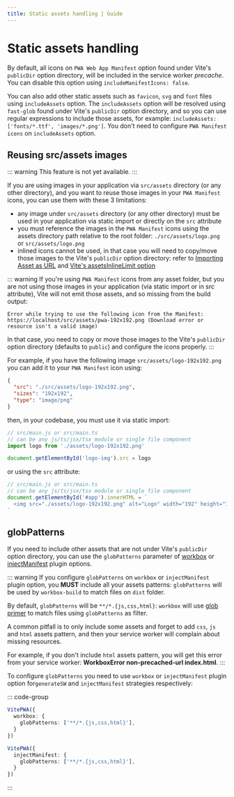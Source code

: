 ```yaml
---
title: Static assets handling | Guide
---
```


# Static assets handling

By default, all icons on `PWA Web App Manifest` option found under Vite's `publicDir` option directory, will be included in the service worker *precache*. You can disable this option using `includeManifestIcons: false`.

You can also add other static assets such as `favicon`, `svg` and `font` files using `includeAssets` option. The `includeAssets` option will be resolved using `fast-glob` found under Vite's `publicDir` option directory, and so you can use regular expressions to include those assets, for example: `includeAssets: ['fonts/*.ttf', 'images/*.png']`. You don't need to configure `PWA Manifest icons` on `includeAssets` option.

## Reusing src/assets images

::: warning
This feature is not yet available.
:::

If you are using images in your application via `src/assets` directory (or any other directory), and you want to reuse those images in your `PWA Manifest` icons, you can use them with these 3 limitations:
- any image under `src/assets` directory (or any other directory) must be used in your application via static import or directly on the `src` attribute
- you must reference the images in the `PWA Manifest` icons using the assets directory path relative to the root folder: `./src/assets/logo.png` or `src/assets/logo.png`
- inlined icons cannot be used, in that case you will need to copy/move those images to the Vite's `publicDir` option directory: refer to [Importing Asset as URL](https://vitejs.dev/guide/assets.html#importing-asset-as-url) and [Vite's assetsInlineLimit option](https://vitejs.dev/config/build-options.html#build-assetsinlinelimit)


::: warning
If you're using `PWA Manifest` icons from any asset folder, but you are not using those images in your application (via static import or in src attribute), Vite will not emit those assets, and so missing from the build output:

```shell
Error while trying to use the following icon from the Manifest: https://localhost/src/assets/pwa-192x192.png (Download error or resource isn't a valid image)
```

In that case, you need to copy or move those images to the Vite's `publicDir` option directory (defaults to `public`) and configure the icons properly.
:::

For example, if you have the following image `src/assets/logo-192x192.png` you can add it to your `PWA Manifest` icon using:

```json
{
  "src": "./src/assets/logo-192x192.png",
  "sizes": "192x192",
  "type": "image/png"
}
```

then, in your codebase, you must use it via static import:

```js
// src/main.js or src/main.ts
// can be any js/ts/jsx/tsx module or single file component
import logo from './assets/logo-192x192.png'

document.getElementById('logo-img').src = logo
```

or using the `src` attribute:

```js
// src/main.js or src/main.ts
// can be any js/ts/jsx/tsx module or single file component
document.getElementById('#app').innerHTML = `
  <img src="./assets/logo-192x192.png" alt="Logo" width="192" height="192" />
`
```

## globPatterns

If you need to include other assets that are not under Vite's `publicDir` option directory, you can use the `globPatterns` parameter of [workbox](https://developer.chrome.com/docs/workbox/modules/workbox-build#generatesw) or [injectManifest](https://developer.chrome.com/docs/workbox/modules/workbox-build#injectmanifest) plugin options.

::: warning
If you configure `globPatterns` on `workbox` or `injectManifest` plugin option, you **MUST** include all your assets patterns: `globPatterns` will be used by `workbox-build` to match files on `dist` folder.

By default, `globPatterns` will be `**/*.{js,css,html}`: `workbox` will use [glob primer](https://github.com/isaacs/node-glob#glob-primer) to match files using `globPatterns` as filter.

A common pitfall is to only include some assets and forget to add `css`, `js` and `html` assets pattern, and then your service worker will complain about missing resources.

For example, if you don't include `html` assets pattern, you will get this error from your service worker:  **WorkboxError non-precached-url index.html**.
:::

To configure `globPatterns` you need to use `workbox` or `injectManifest` plugin option for`generateSW` and `injectManifest` strategies respectively:

::: code-group
  ```ts [generateSW]
  VitePWA({
    workbox: {
      globPatterns: ['**/*.{js,css,html}'],
    }
  })
  ```
  ```ts [injectManifest]
  VitePWA({
    injectManifest: {
      globPatterns: ['**/*.{js,css,html}'],
    }
  })
  ```
:::


